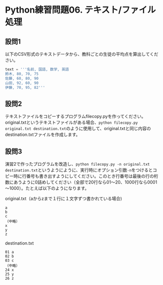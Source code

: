 # Python練習問題06. テキスト/ファイル処理

## 設問1

以下のCSV形式のテキストデータから、教科ごとの生徒の平均点を算出してください。

```python
text = '''名前, 国語, 数学, 英語
鈴木, 80, 70, 75
佐藤, 60, 80, 90
山田, 92, 60, 90
伊藤, 70, 95, 82'''
```

## 設問2

テキストファイルをコピーするプログラムfilecopy.pyを作ってください。original.txtというテキストファイルがある場合、```python filecopy.py original.txt destination.txt```のように使用して、original.txtと同じ内容のdestination.txtファイルを作成します。

## 設問3

演習2で作ったプログラムを改造し、```python filecopy.py -n original.txt destination.txt```というようにように、実行時にオプション引数```-n```をつけるとコピー時に行番号も書き出すようにしてください。このとき行番号は最後の行の桁数にあうように0詰めしてください（全部で20行なら01～20、1000行なら0001～1000）。たとえば以下のようになります。

original.txt（aからzまで１行に１文字ずつ書かれている場合)

```text
a
b
c
（中略）
x
y
z
```

destination.txt

```text
01 a
02 b
03 c
（中略）
24 x
25 y
26 z
```
